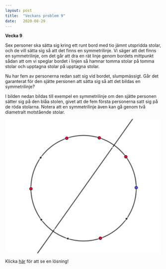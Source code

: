 ```yaml
---
layout: post
title:  "Veckans problem 9"
date:   2020-08-29
---
```

<script type="text/javascript"
        src="https://cdnjs.cloudflare.com/ajax/libs/mathjax/2.7.0/MathJax.js?config=TeX-AMS_CHTML"></script>
<script type="text/x-mathjax-config">
MathJax.Hub.Config({
tex2jax: {
inlineMath: [['$','$'], ['\\(','\\)']],
processEscapes: true},
jax: ["input/TeX","input/MathML","input/AsciiMath","output/CommonHTML"],
extensions: ["tex2jax.js","mml2jax.js","asciimath2jax.js","MathMenu.js","MathZoom.js","AssistiveMML.js", "[Contrib]/a11y/accessibility-menu.js"],
TeX: {
extensions: ["AMSmath.js","AMSsymbols.js","noErrors.js","noUndefined.js"],
equationNumbers: {
autoNumber: "AMS"
}
}
});
</script>

**Vecka 9**

Sex personer ska sätta sig kring ett runt bord med tio jämnt utspridda stolar, och de vill sätta sig så att det finns en symmetrilinje. Vi säger att det finns en symmetrilinje, om det går att dra en rät linje genom bordets mittpunkt sådan att om vi speglar bordet i linjen så hamnar tomma stolar på tomma stolar och upptagna stolar på upptagna stolar.

Nu har fem av personerna redan satt sig vid bordet, slumpmässigt. Går det garanterat för den sjätte personen att sätta sig så att det bildas en symmetrilinje?

I bilden nedan bildas till exempel en symmetrilinje om den sjätte personen sätter sig på den blåa stolen, givet att de fem första personerna satt sig på de röda stolarna. Notera att en symmetrilinje även kan gå genom två diametralt motstående stolar.

<img src="/imgs/veckans_problem_9.png" alt="drawing" width="500"/>

Klicka [här](/veckans_problem_solutions/sol_9) för att se en lösning!
